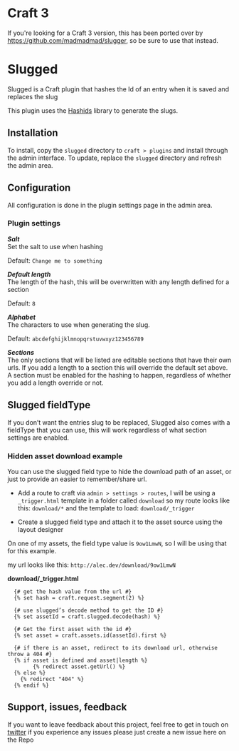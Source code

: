 # Craft 3

If you're looking for a Craft 3 version, this has been ported over by https://github.com/madmadmad/slugger, so be sure to use that instead.

# Slugged 
Slugged is a Craft plugin that hashes the Id of an entry when it is saved and replaces the slug

This plugin uses the [Hashids](http://hashids.org/php/) library to generate the slugs.

## Installation 
To install, copy the `slugged` directory to `craft > plugins` and install through the admin interface. To update, replace the `slugged` directory and refresh the admin area. 

## Configuration 
All configuration is done in the plugin settings page in the admin area. 

### Plugin settings 

***Salt***  
Set the salt to use when hashing

Default: `Change me to something`

***Default length***   
The length of the hash, this will be overwritten with any length defined for a section 

Default: `8`

***Alphabet***  
The characters to use when generating the slug. 

Default: `abcdefghijklmnopqrstuvwxyz123456789`

***Sections***  
The only sections that will be listed are editable sections that have their own urls. If you add a length to a section this will override the default set above. A section must be enabled for the hashing to happen, regardless of whether you add a length override or not. 

## Slugged fieldType
If you don’t want the entries slug to be replaced, Slugged also comes with a fieldType that you can use, this will work regardless of what section settings are enabled.

### Hidden asset download example
You can use the slugged field type to hide the download path of an asset, or just to provide an easier to remember/share url.

- Add a route to craft via `admin > settings > routes`, I will be using a `_trigger.html` template in a folder called `download` so my route looks like this: `download/*` and the template to load: `download/_trigger`

- Create a slugged field type and attach it to the asset source using the layout designer

On one of my assets, the field type value is `9ow1LmwN`,  so I will be using that for this example.

my url looks like this: `http://alec.dev/download/9ow1LmwN`

**download/_trigger.html**
```
  {# get the hash value from the url #}
  {% set hash = craft.request.segment(2) %}
    
  {# use slugged’s decode method to get the ID #}
  {% set assetId = craft.slugged.decode(hash) %}

  {# Get the first asset with the id #}
  {% set asset = craft.assets.id(assetId).first %}
    
  {# if there is an asset, redirect to its download url, otherwise throw a 404 #}
  {% if asset is defined and asset|length %}
        {% redirect asset.getUrl() %}
  {% else %}
    {% redirect "404" %}
  {% endif %}
```

## Support, issues, feedback

If you want to leave feedback about this project, feel free to get in touch on [twitter](https://twitter.com/alecritson) if you experience any issues please just create a new issue here on the Repo
